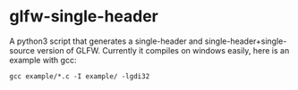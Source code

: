 # glfw-single-header
A python3 script that generates a single-header and single-header+single-source version of GLFW.
Currently it compiles on windows easily, here is an example with gcc:
```
gcc example/*.c -I example/ -lgdi32
```